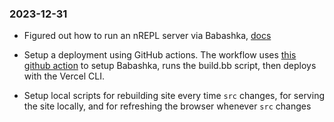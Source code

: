 ### 2023-12-31

- Figured out how to run an nREPL server via Babashka, [docs](https://book.babashka.org/#_nrepl)

- Setup a deployment using GitHub actions. The workflow uses [this github action](https://github.com/turtlequeue/setup-babashka) to setup Babashka, runs the build.bb script, then deploys with the Vercel CLI.

- Setup local scripts for rebuilding site every time `src` changes, for serving the site locally, and for refreshing the browser whenever `src` changes